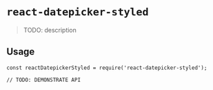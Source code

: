 # `react-datepicker-styled`

> TODO: description

## Usage

```
const reactDatepickerStyled = require('react-datepicker-styled');

// TODO: DEMONSTRATE API
```
